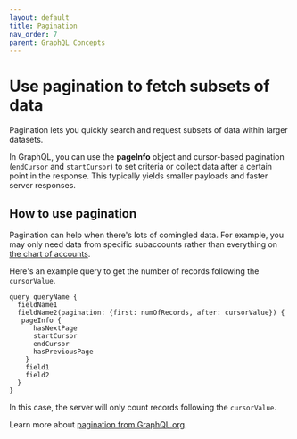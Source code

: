 ```yaml
---
layout: default
title: Pagination
nav_order: 7
parent: GraphQL Concepts
---
```


# Use pagination to fetch subsets of data

Pagination lets you quickly search and request subsets of data within larger datasets. 

In GraphQL, you can use the **pageInfo** object and cursor-based pagination (`endCursor` and `startCursor`) to set criteria or collect data after a certain point in the response. This typically yields smaller payloads and faster server responses.

## How to use pagination

Pagination can help when there's lots of comingled data. For example, you may only need data from specific subaccounts rather than everything on [the chart of accounts](https://developer.intuit.com/app/developer/qbo/docs/api/accounting/most-commonly-used/account).

Here's an example query to get the number of records following the `cursorValue`.

```
query queryName {
  fieldName1
  fieldName2(pagination: {first: numOfRecords, after: cursorValue}) {
   pageInfo {
      hasNextPage
      startCursor
      endCursor
      hasPreviousPage
    }
    field1
    field2
  }
}
```

In this case, the server will only count records following the `cursorValue`. 

Learn more about [pagination from GraphQL.org](https://graphql.org/learn/pagination/).
